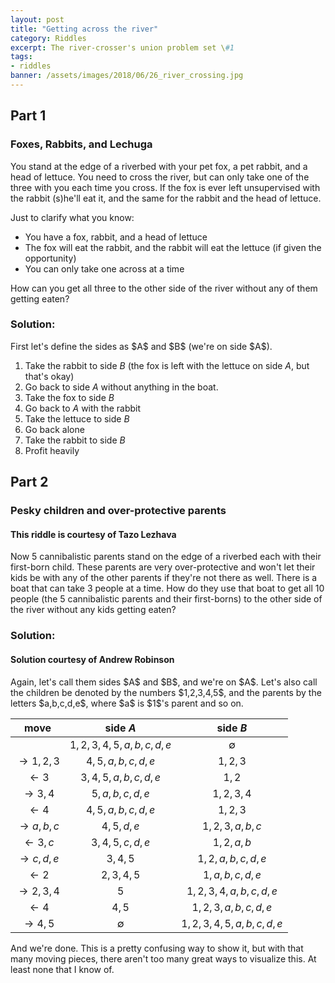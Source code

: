 ```yaml
---
layout: post
title: "Getting across the river"
category: Riddles
excerpt: The river-crosser's union problem set \#1
tags:
- riddles
banner: /assets/images/2018/06/26_river_crossing.jpg
---
```


## Part 1

### Foxes, Rabbits, and Lechuga

You stand at the edge of a riverbed with your pet fox, a pet rabbit, and a head of lettuce. You need to cross the river, but can only take one of the three with you each time you cross. If the fox is ever left unsupervised with the rabbit (s)he'll eat it, and the same for the rabbit and the head of lettuce.

Just to clarify what you know:

* You have a fox, rabbit, and a head of lettuce
* The fox will eat the rabbit, and the rabbit will eat the lettuce (if given the opportunity)
* You can only take one across at a time

How can you get all three to the other side of the river without any of them getting eaten?

### Solution:

<div class="hint" markdown="1">
First let's define the sides as $A$ and $B$ (we're on side $A$).

1. Take the rabbit to side $B$ (the fox is left with the lettuce on side $A$, but that's okay)
1. Go back to side $A$ without anything in the boat.
1. Take the fox to side $B$
1. Go back to $A$ with the rabbit
1. Take the lettuce to side $B$
1. Go back alone
1. Take the rabbit to side $B$
1. Profit heavily
</div>

## Part 2

### Pesky children and over-protective parents

#### This riddle is courtesy of Tazo Lezhava

Now 5 cannibalistic parents stand on the edge of a riverbed each with their first-born child. These parents are very over-protective and won't let their kids be with any of the other parents if they're not there as well. There is a boat that can take 3 people at a time. How do they use that boat to get all 10 people (the 5 cannibalistic parents and their first-borns) to the other side of the river without any kids getting eaten?

### Solution:

#### Solution courtesy of Andrew Robinson

<div class="hint" markdown="1">
Again, let's call them sides $A$ and $B$, and we're on $A$. Let's also call the children be denoted by the numbers $1,2,3,4,5$, and the parents by the letters $a,b,c,d,e$, where $a$ is $1$'s parent and so on.

| move | side $A$ | side $B$ |
|:----:|:--------:|:--------:|
| | $1,2,3,4,5,a,b,c,d,e$ | $\emptyset$ |
| $\rightarrow 1,2,3$ | $4,5,a,b,c,d,e$ | $1,2,3$ |
| $\leftarrow 3$  | $3,4,5,a,b,c,d,e$ | $1,2$ |
| $\rightarrow 3,4$ | $5,a,b,c,d,e$ | $1,2,3,4$ |
| $\leftarrow 4$  | $4,5,a,b,c,d,e$ | $1,2,3$ |
| $\rightarrow a,b,c$ | $4,5,d,e$ | $1,2,3,a,b,c$ |
| $\leftarrow 3,c$    | $3,4,5,c,d,e$ | $1,2,a,b$ |
| $\rightarrow c,d,e$ | $3,4,5$ | $1,2,a,b,c,d,e$ |
| $\leftarrow 2$ | $2,3,4,5$ | $1,a,b,c,d,e$ |
| $\rightarrow 2,3,4$ | $5$ | $1,2,3,4,a,b,c,d,e$ |
| $\leftarrow 4$ | $4,5$ | $1,2,3,a,b,c,d,e$ |
| $\rightarrow 4,5$ | $\emptyset$ | $1,2,3,4,5,a,b,c,d,e$ |

And we're done. This is a pretty confusing way to show it, but with that many moving pieces, there aren't too many great ways to visualize this. At least none that I know of.
</div>
